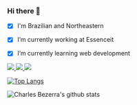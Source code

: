 ### Hi there 👋

- [x] I'm Brazilian and Northeastern

- [x] I’m currently working at Essenceit

- [x] I’m currently learning web development


<a href="https://www.linkedin.com/in/charles-bezerra">
 <img src="https://img.shields.io/static/v1?label=&message=LinkedIn&color=blue&style=flat-square&logo=LINKEDIN"/>
</a>

<a href="mailto:charlesbezerra5@gmail.com">
 <img src="https://img.shields.io/badge/-Mail-c14438?style=flat-square&logo=Gmail&logoColor=white"/>
</a>

<a href="https://github.com/charles-bezerra">
 <img src="https://img.shields.io/github/followers/charles-bezerra?style=social"/>
</a>



[![Top Langs](https://github-readme-stats.vercel.app/api/top-langs/?username=charles-bezerra&hide=html,css,php&count_private=true)](https://github.com/anuraghazra/github-readme-stats)



![Charles Bezerra's github stats](https://github-readme-stats.vercel.app/api?username=charles-bezerra&show_icons=true&theme=dracula)


<!--
**charles-bezerra/charles-bezerra** is a ✨ _special_ ✨ repository because its `README.md` (this file) appears on your GitHub profile.

Here are some ideas to get you started:

- 🔭 I’m currently working on ...
- 🌱 I’m currently learning web ...
- 👯 I’m looking to collaborate on ...
- 🤔 I’m looking for help with ...
- 💬 Ask me about ...
- 📫 How to reach me: ...
- 😄 Pronouns: ...
- ⚡ Fun fact: ...
-->
